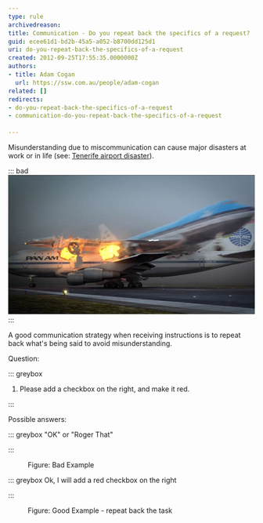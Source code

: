 ```yaml
---
type: rule
archivedreason: 
title: Communication - Do you repeat back the specifics of a request?
guid: ecee61d1-bd2b-45a5-a052-b8700dd125d1
uri: do-you-repeat-back-the-specifics-of-a-request
created: 2012-09-25T17:55:35.0000000Z
authors:
- title: Adam Cogan
  url: https://ssw.com.au/people/adam-cogan
related: []
redirects:
- do-you-repeat-back-the-specifics-of-a-request
- communication-do-you-repeat-back-the-specifics-of-a-request

---
```


Misunderstanding due to miscommunication can cause major disasters at work or in life (see: [Tenerife airport disaster](https://en.wikipedia.org/wiki/Tenerife_airport_disaster)).


::: bad  
![Figure: KLM Flight 4805 collides with Pan Am Flight 1736 at Tenerife Los Rodeos Airport](flight-accident-1977.jpg)  
:::

A good communication strategy when receiving instructions is to repeat back what's being said to avoid misunderstanding.

<!--endintro-->
 Question:   


::: greybox
1. Please add a checkbox on the right, and make it red.

:::

Possible answers:
      

::: greybox
"OK" or "Roger That"
  
:::
<dd>Figure: Bad Example</dd>         

::: greybox
Ok, I will add a red checkbox on the right
  
:::
<dd>Figure: Good Example - repeat back the task
</dd>
